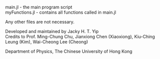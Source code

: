 main.jl - the main program script  
myFunctions.jl - contains all functions called in main.jl

Any other files are not necessary.

Developed and maintained by Jacky H. T. Yip  
Credits to Prof. Ming-Chung Chu, Jianxiong Chen (Xiaoxiong), Kiu-Ching Leung (Kim), Wai-Cheong Lee (Cheong)

Department of Physics, The Chinese University of Hong Kong
